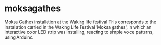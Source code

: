 # moksagathes
Moksa Gathes installation at the Waking life festival
This corresponds to the installation carried in the Waking Life Festival 'Moksa gathes',
in which an interactive color LED strip was installing, reacting to simple voice patterns, using Arduino.
